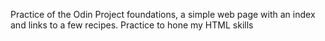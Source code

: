 Practice of the Odin Project foundations, a simple 
web page with an index and links to a few recipes.
Practice to hone my HTML skills
